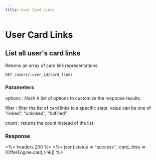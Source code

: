 ```yaml
---
title: User Card Links
---
```


# User Card Links

## List all user's card links
Returns an array of card link representations.

    GET /users/:user_id/card_links


### Parameters

options
: _Hash_ A list of options to customize the response results.

  filter
  : filter the list of card links to a specific state. value can be one of "linked", "unlinked", "fulfilled"

  count
  : returns the count instead of the list

### Response

<%= headers 200 %>
<%= json(:status => "success", :card_links => [OfferEngine.card_link]) %>